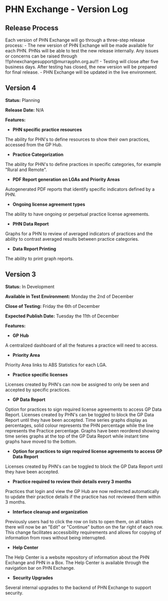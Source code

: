 # PHN Exchange - Version Log
## **Release Process**
<p>
    Each version of PHN Exchange will go through a three-step release process:
    - The new version of PHN Exchange will be made available for each PHN.
      PHNs will be able to test the new release internally.
      Any issues or concerns can be raised through !!!phnexchangesupport@murrayphn.org.au!!!
    - Testing will close after five business days.
      After testing has closed, the new version will be prepared for final release.
    - PHN Exchange will be updated in the live environment.
</p>

## **Version 4**

**Status:** Planning

**Release Date:** N/A

**Features:**

- **PHN specific practice resources**

<p>
    The ability for PHN's to define resources to show their own practices, accessed from the GP Hub.
</p>

- **Practice Categorization**

<p>
    The ability for PHN's to define practices in specific categories, for example "Rural and Remote".
</p>

- **PDF Report generation on LGAs and Priority Areas**

<p>
    Autogenerated PDF reports that identify specific indicators defined by a PHN.
</p>

- **Ongoing license agreement types**

<p>
    The ability to have ongoing or perpetual practice license agreements.
</p>

- **PHN Data Report**

<p>
    Graphs for a PHN to review of averaged indicators of practices and the ability to contrast averaged results between practice categories.
</p>

- **Data Report Printing**

<p>
    The ability to print graph reports.
</p>

## **Version 3**

**Status:** In Development

**Available in Test Environment:** Monday the 2nd of December

**Close of Testing:** Friday the 6th of December

**Expected Publish Date:** Tuesday the 11th of December

**Features:**

- **GP Hub**

<p>
    A centralized dashboard of all the features a practice will need to access.
</p>

- **Priority Area**

<p>
    Priority Area links to ABS Statistics for each LGA.
</p>

- **Practice specific licenses**

<p>
    Licenses created by PHN's can now be assigned to only be seen and accepted by specific practices.
</p>

- **GP Data Report**
<p>
    Option for practices to sign required license agreements to access GP Data Report.
    Licenses created by PHN's can be toggled to block the GP Data Report until they have been accepted.
    Time series graphs display as percentages, solid colour represents the PHN percentage while the line represents the Practice percentage.
    Graphs have been reordered showing time series graphs at the top of the GP Data Report while instant time graphs have moved to the bottom.
</p>
    
- **Option for practices to sign required license agreements to access GP Data Report**

<p>
    Licenses created by PHN's can be toggled to block the GP Data Report until they have been accepted.
</p>

- **Practice required to review their details every 3 months**

<p>
    Practices that login and view the GP Hub are now redirected automatically to update their practice details if the practice has not reviewed them within 3 months.
</p>

- **Interface cleanup and organization**

<p>
    Previously users had to click the row on lists to open them, on all tables there will now be an "Edit" or "Continue" button on the far right of each row.
    This change facilitates accessibility requirements and allows for copying of information from rows without being interrupted.
</p>

- **Help Center**

<p>
    The Help Center is a website repository of information about the PHN Exchange and PHN in a Box.
    The Help Center is available through the navigation bar on PHN Exchange.
</p>

- **Security Upgrades**

<p>
    Several internal upgrades to the backend of PHN Exchange to support security.
</p>
